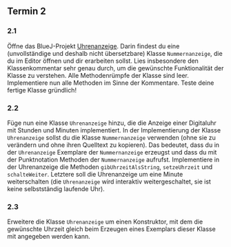 ## Termin 2

### 2.1

Öffne das BlueJ-Projekt [Uhrenanzeige](https://github.com/frectures/kaifu/blob/master/11/2/Uhrenanzeige.zip?raw=true). Darin findest du eine (unvollständige und deshalb nicht übersetzbare) Klasse `Nummernanzeige`, die du im Editor öffnen und dir erarbeiten sollst. Lies insbesondere den Klassenkommentar sehr genau durch, um die gewünschte Funktionalität der Klasse zu verstehen. Alle Methodenrümpfe der Klasse sind leer. Implementiere nun alle Methoden im Sinne der Kommentare. Teste deine fertige Klasse gründlich!

### 2.2

Füge nun eine Klasse `Uhrenanzeige` hinzu, die die Anzeige einer Digitaluhr mit Stunden und Minuten implementiert. In der Implementierung der Klasse `Uhrenanzeige` sollst du die Klasse `Nummernanzeige` verwenden (ohne sie zu verändern und ohne ihren Quelltext zu kopieren). Das bedeutet, dass du in der `Uhrenanzeige` Exemplare der `Nummernanzeige` erzeugst und dass du mit der Punktnotation Methoden der `Nummernanzeige` aufrufst. Implementiere in der Uhrenanzeige die Methoden `gibUhrzeitAlsString`, `setzeUhrzeit` und `schalteWeiter`. Letztere soll die Uhrenanzeige um eine Minute weiterschalten (die `Uhrenanzeige` wird interaktiv weitergeschaltet, sie ist keine selbstständig laufende Uhr).

### 2.3

Erweitere die Klasse `Uhrenanzeige` um einen Konstruktor, mit dem die gewünschte Uhrzeit gleich beim Erzeugen eines Exemplars dieser Klasse mit angegeben werden kann.
